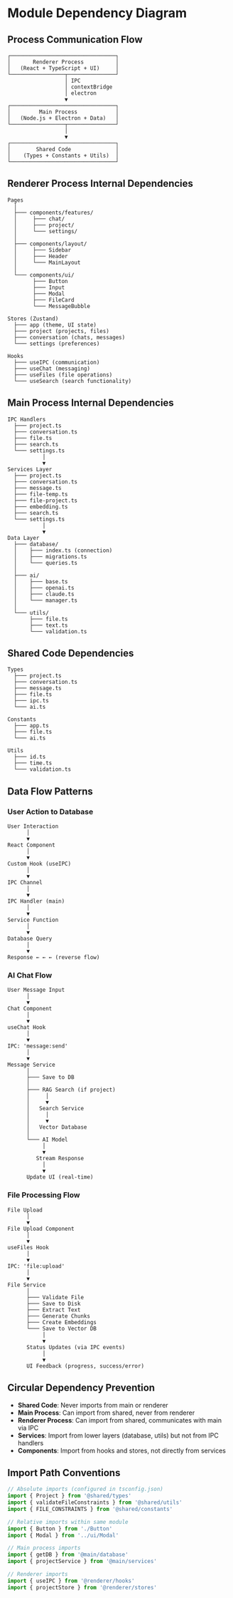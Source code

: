 # Module Dependency Diagram

## Process Communication Flow

```
┌─────────────────────────────────┐
│       Renderer Process          │
│   (React + TypeScript + UI)     │
└─────────────────┬───────────────┘
                  │ IPC
                  │ contextBridge
                  │ electron
                  ▼
┌─────────────────────────────────┐
│         Main Process            │
│   (Node.js + Electron + Data)   │
└─────────────────┬───────────────┘
                  │
                  ▼
┌─────────────────────────────────┐
│        Shared Code              │
│    (Types + Constants + Utils)  │
└─────────────────────────────────┘
```

## Renderer Process Internal Dependencies

```
Pages
  │
  ├─── components/features/
  │     ├─── chat/
  │     ├─── project/
  │     └─── settings/
  │
  ├─── components/layout/
  │     ├─── Sidebar
  │     ├─── Header
  │     └─── MainLayout
  │
  └─── components/ui/
        ├─── Button
        ├─── Input
        ├─── Modal
        ├─── FileCard
        └─── MessageBubble

Stores (Zustand)
  ├─── app (theme, UI state)
  ├─── project (projects, files)
  ├─── conversation (chats, messages)
  └─── settings (preferences)

Hooks
  ├─── useIPC (communication)
  ├─── useChat (messaging)
  ├─── useFiles (file operations)
  └─── useSearch (search functionality)
```

## Main Process Internal Dependencies

```
IPC Handlers
  ├─── project.ts
  ├─── conversation.ts
  ├─── file.ts
  ├─── search.ts
  └─── settings.ts
           │
           ▼
Services Layer
  ├─── project.ts
  ├─── conversation.ts
  ├─── message.ts
  ├─── file-temp.ts
  ├─── file-project.ts
  ├─── embedding.ts
  ├─── search.ts
  └─── settings.ts
           │
           ▼
Data Layer
  ├─── database/
  │    ├─── index.ts (connection)
  │    ├─── migrations.ts
  │    └─── queries.ts
  │
  ├─── ai/
  │    ├─── base.ts
  │    ├─── openai.ts
  │    ├─── claude.ts
  │    └─── manager.ts
  │
  └─── utils/
       ├─── file.ts
       ├─── text.ts
       └─── validation.ts
```

## Shared Code Dependencies

```
Types
  ├─── project.ts
  ├─── conversation.ts
  ├─── message.ts
  ├─── file.ts
  ├─── ipc.ts
  └─── ai.ts

Constants
  ├─── app.ts
  ├─── file.ts
  └─── ai.ts

Utils
  ├─── id.ts
  ├─── time.ts
  └─── validation.ts
```

## Data Flow Patterns

### User Action to Database
```
User Interaction
      │
      ▼
React Component
      │
      ▼
Custom Hook (useIPC)
      │
      ▼
IPC Channel
      │
      ▼
IPC Handler (main)
      │
      ▼
Service Function
      │
      ▼
Database Query
      │
      ▼
Response ← ← ← (reverse flow)
```

### AI Chat Flow
```
User Message Input
      │
      ▼
Chat Component
      │
      ▼
useChat Hook
      │
      ▼
IPC: 'message:send'
      │
      ▼
Message Service
      │
      ├─── Save to DB
      │
      ├─── RAG Search (if project)
      │     │
      │     ▼
      │   Search Service
      │     │
      │     ▼
      │   Vector Database
      │
      └─── AI Model
           │
           ▼
         Stream Response
           │
           ▼
      Update UI (real-time)
```

### File Processing Flow
```
File Upload
      │
      ▼
File Upload Component
      │
      ▼
useFiles Hook
      │
      ▼
IPC: 'file:upload'
      │
      ▼
File Service
      │
      ├─── Validate File
      ├─── Save to Disk
      ├─── Extract Text
      ├─── Generate Chunks
      ├─── Create Embeddings
      └─── Save to Vector DB
           │
           ▼
      Status Updates (via IPC events)
           │
           ▼
      UI Feedback (progress, success/error)
```

## Circular Dependency Prevention

- **Shared Code**: Never imports from main or renderer
- **Main Process**: Can import from shared, never from renderer
- **Renderer Process**: Can import from shared, communicates with main via IPC
- **Services**: Import from lower layers (database, utils) but not from IPC handlers
- **Components**: Import from hooks and stores, not directly from services

## Import Path Conventions

```typescript
// Absolute imports (configured in tsconfig.json)
import { Project } from '@shared/types'
import { validateFileConstraints } from '@shared/utils'
import { FILE_CONSTRAINTS } from '@shared/constants'

// Relative imports within same module
import { Button } from './Button'
import { Modal } from '../ui/Modal'

// Main process imports
import { getDB } from '@main/database'
import { projectService } from '@main/services'

// Renderer imports
import { useIPC } from '@renderer/hooks'
import { projectStore } from '@renderer/stores'
```